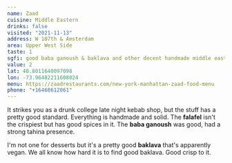```yaml
---
name: Zaad
cuisine: Middle Eastern
drinks: false
visited: "2021-11-13"
address: W 107th & Amsterdam
area: Upper West Side
taste: 1
sgfi: good baba ganoush & baklava and other decent handmade middle eastern standards.
value: 2
lat: 40.8011640097098
lon: -73.96482211608024
menu: https://zaadrestaurants.com/new-york-manhattan-zaad-food-menu
phone: "+16468612061"
---
```


It strikes you as a drunk college late night kebab shop, but the stuff has a pretty good standard. Everything is handmade and solid. The **falafel** isn't the crispiest but has good spices in it. The **baba ganoush** was good, had a strong tahina presence.

I'm not one for desserts but it's a pretty good **baklava** that's apparently vegan. We all know how hard it is to find good baklava. Good crisp to it.
